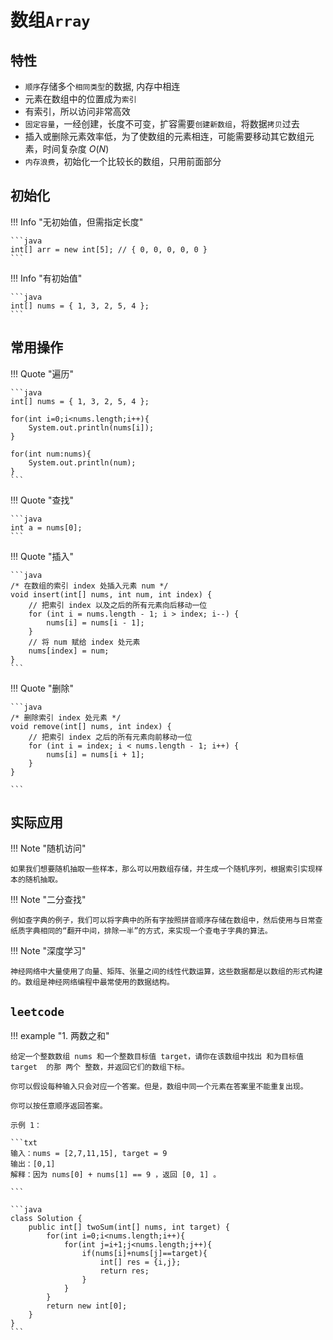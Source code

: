 # 数组`Array`

## 特性
- `顺序`存储多个`相同类型`的数据, 内存中相连
- 元素在数组中的位置成为`索引`
- 有索引，所以访问非常高效
- `固定容量`，一经创建，长度不可变，扩容需要`创建新数组`，将数据`拷贝`过去
- 插入或删除元素效率低，为了使数组的元素相连，可能需要移动其它数组元素，时间复杂度 $O(N)$
- `内存浪费`，初始化一个比较长的数组，只用前面部分

## 初始化

!!! Info "无初始值，但需指定长度"

    ```java
    int[] arr = new int[5]; // { 0, 0, 0, 0, 0 }
    ```
!!! Info "有初始值"

    ```java
    int[] nums = { 1, 3, 2, 5, 4 };
    ```

## 常用操作

!!! Quote "遍历"

    ```java
    int[] nums = { 1, 3, 2, 5, 4 };

    for(int i=0;i<nums.length;i++){
        System.out.println(nums[i]);
    }

    for(int num:nums){
        System.out.println(num);
    }
    ```

!!! Quote "查找"

    ```java
    int a = nums[0];
    ```

!!! Quote "插入"

    ```java
    /* 在数组的索引 index 处插入元素 num */
    void insert(int[] nums, int num, int index) {
        // 把索引 index 以及之后的所有元素向后移动一位
        for (int i = nums.length - 1; i > index; i--) {
            nums[i] = nums[i - 1];
        }
        // 将 num 赋给 index 处元素
        nums[index] = num;
    }
    ```
!!! Quote "删除"

    ```java
    /* 删除索引 index 处元素 */
    void remove(int[] nums, int index) {
        // 把索引 index 之后的所有元素向前移动一位
        for (int i = index; i < nums.length - 1; i++) {
            nums[i] = nums[i + 1];
        }
    }

    ```

## 实际应用

!!! Note "随机访问"

    如果我们想要随机抽取一些样本，那么可以用数组存储，并生成一个随机序列，根据索引实现样本的随机抽取。

!!! Note "二分查找"

    例如查字典的例子，我们可以将字典中的所有字按照拼音顺序存储在数组中，然后使用与日常查纸质字典相同的“翻开中间，排除一半”的方式，来实现一个查电子字典的算法。

!!! Note "深度学习"

    神经网络中大量使用了向量、矩阵、张量之间的线性代数运算，这些数据都是以数组的形式构建的。数组是神经网络编程中最常使用的数据结构。

## `leetcode`

!!! example "1. 两数之和"

    给定一个整数数组 nums 和一个整数目标值 target，请你在该数组中找出 和为目标值 target  的那 两个 整数，并返回它们的数组下标。

    你可以假设每种输入只会对应一个答案。但是，数组中同一个元素在答案里不能重复出现。

    你可以按任意顺序返回答案。

    示例 1：

    ```txt
    输入：nums = [2,7,11,15], target = 9
    输出：[0,1]
    解释：因为 nums[0] + nums[1] == 9 ，返回 [0, 1] 。

    ```

    ```java
    class Solution {
        public int[] twoSum(int[] nums, int target) {
            for(int i=0;i<nums.length;i++){
                for(int j=i+1;j<nums.length;j++){
                    if(nums[i]+nums[j]==target){
                        int[] res = {i,j};
                        return res;
                    }
                }
            }
            return new int[0];
        }
    }
    ```